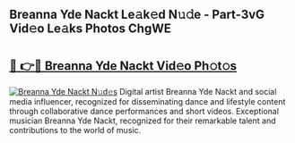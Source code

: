 ## Breanna Yde Nackt Le𝚊k𝚎d N𝚞𝚍e - Part-3vG Vid𝚎o Le𝚊ks Photos ChgWE

# <h2><a href="http://fb7m1i.evod.top/?m=Breanna+Yde+Nackt">🔗 👉🔴 Breanna Yde Nackt Vid𝚎o Ph𝚘t𝚘s</a></h2>

[![Breanna Yde Nackt N𝚞d𝚎s](https://i.imgur.com/8V9OHl7.gif)](http://fb7m1i.evod.top/?m=Breanna+Yde+Nackt)
Digital artist Breanna Yde Nackt and social media influencer, recognized for disseminating dance and lifestyle content through collaborative dance performances and short videos. Exceptional musician Breanna Yde Nackt, recognized for their remarkable talent and contributions to the world of music. 
